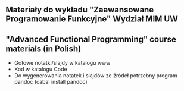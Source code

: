 ## Materiały do wykładu "Zaawansowane Programowanie Funkcyjne" Wydział MIM UW

## "Advanced Functional Programming" course materials  (in Polish)

* Gotowe notatki/slajdy w katalogu www
* Kod w katalogu Code
* Do wygenerowania notatek i slajdów ze źródeł potrzebny program pandoc
(cabal install pandoc)

